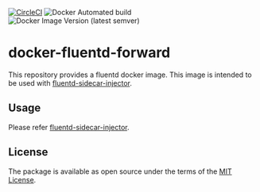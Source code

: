 [![CircleCI](https://circleci.com/gh/h3poteto/docker-fluentd-forward.svg?style=svg)](https://circleci.com/gh/h3poteto/docker-fluentd-forward)
![Docker Automated build](https://img.shields.io/docker/automated/h3poteto/fluentd-forward)
![Docker Image Version (latest semver)](https://img.shields.io/docker/v/h3poteto/fluentd-forward?sort=semver)


# docker-fluentd-forward

This repository provides a fluentd docker image. This image is intended to be used with [fluentd-sidecar-injector](https://github.com/h3poteto/fluentd-sidecar-injector).

## Usage
Please refer [fluentd-sidecar-injector](https://github.com/h3poteto/fluentd-sidecar-injector).

## License
The package is available as open source under the terms of the [MIT License](https://opensource.org/licenses/MIT).
